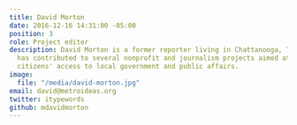 ```yaml
---
title: David Morton
date: 2016-12-16 14:31:00 -05:00
position: 3
role: Project editor
description: David Morton is a former reporter living in Chattanooga, Tennessee. He
  has contributed to several nonprofit and journalism projects aimed at improving
  citizens' access to local government and public affairs.
image:
  file: "/media/david-morton.jpg"
email: david@metroideas.org
twitter: itypewords
github: mdavidmorton
---
```


